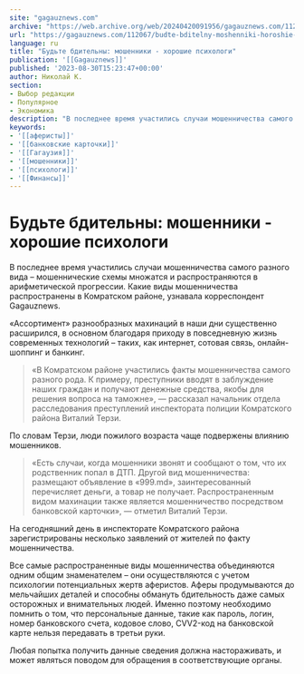```yaml
---
site: "gagauznews.com"
archive: "https://web.archive.org/web/20240420091956/gagauznews.com/112067/budte-bditelny-moshenniki-horoshie-psihologi.html"
url: "https://gagauznews.com/112067/budte-bditelny-moshenniki-horoshie-psihologi.html"
language: ru
title: "Будьте бдительны: мошенники - хорошие психологи"
publication: '[[Gagauznews]]'
published: '2023-08-30T15:23:47+00:00'
author: Николай К.
section:
- Выбор редакции
- Популярное
- Экономика
description: "В последнее время участились случаи мошенничества самого разного вида – мошеннические схемы множатся и распространяются в арифметической прогрессии. Какие виды мошенничества распространены в Комратском районе, узнавала корреспондент Gagauznews. «Ассортимент» разнообразных махинаций в наши дни существенно расширился, в основном благодаря приходу в повседневную жизнь современных технологий – таких, как интернет, сотовая связь, онлайн-шоппинг и банкинг. «В Комратском районе участились факты мошенничества самого разного рода. К примеру, преступники вводят в заблуждение наших граждан и получают денежные средства, якобы для решения вопроса на таможне», — рассказал начальник отдела расследования преступлений инспектората полиции Комратского района Виталий Терзи. По словам Терзи, люди пожилого возраста чаще […]"
keywords:
- '[[аферисты]]'
- '[[банковские карточки]]'
- '[[Гагаузия]]'
- '[[мошенники]]'
- '[[психологи]]'
- '[[Финансы]]'
---
```


# Будьте бдительны: мошенники - хорошие психологи

В последнее время участились случаи мошенничества самого разного вида – мошеннические схемы множатся и распространяются в арифметической прогрессии. Какие виды мошенничества распространены в Комратском районе, узнавала корреспондент Gagauznews.

«Ассортимент» разнообразных махинаций в наши дни существенно расширился, в основном благодаря приходу в повседневную жизнь современных технологий – таких, как интернет, сотовая связь, онлайн-шоппинг и банкинг.

> «В Комратском районе участились факты мошенничества самого разного рода. К примеру, преступники вводят в заблуждение наших граждан и получают денежные средства, якобы для решения вопроса на таможне», — рассказал начальник отдела расследования преступлений инспектората полиции Комратского района Виталий Терзи.

По словам Терзи, люди пожилого возраста чаще подвержены влиянию мошенников.

> «Есть случаи, когда мошенники звонят и сообщают о том, что их родственник попал в ДТП. Другой вид мошенничества: размещают объявление в «999.md», заинтересованный перечисляет деньги, а товар не получает. Распространенным видом махинации также является мошенничество посредством банковской карточки», — отметил Виталий Терзи.

На сегодняшний день в инспекторате Комратского района зарегистрированы несколько заявлений от жителей по факту мошенничества.

Все самые распространенные виды мошенничества объединяются одним общим знаменателем – они осуществляются с учетом психологии потенциальных жертв аферистов. Аферы продумываются до мельчайших деталей и способны обмануть бдительность даже самых осторожных и внимательных людей. Именно поэтому необходимо помнить о том, что персональные данные, такие как пароль, логин, номер банковского счета, кодовое слово, CVV2-код на банковской карте нельзя передавать в третьи руки.

Любая попытка получить данные сведения должна настораживать, и может являться поводом для обращения в соответствующие органы.